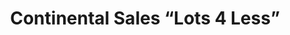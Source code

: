 ---
title: "Continental Sales “Lots 4 Less”"
url: /chicago/continental-sales-lots-4-less/
shop: shop
---